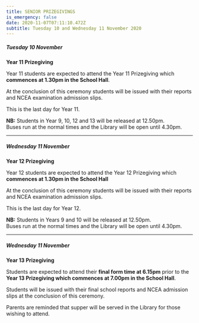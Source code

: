 ```yaml
---
title: SENIOR PRIZEGIVINGS
is_emergency: false
date: 2020-11-07T07:11:10.472Z
subtitle: Tuesday 10 and Wednesday 11 November 2020
---
```

##### Tuesday 10 November 
**Year 11 Prizegiving**

Year 11 students are expected to attend the Year 11 Prizegiving which **commences at 1.30pm in the School Hall**.

At the conclusion of this ceremony students will be issued with their reports and NCEA examination admission slips.

This is the last day for Year 11.

**NB:** Students in Year 9, 10, 12 and 13 will be released at 12.50pm.  
Buses run at the normal times and the Library will be open until 4.30pm.



______________________


##### Wednesday 11 November  
**Year 12 Prizegiving**

Year 12 students are expected to attend the Year 12 Prizegiving which **commences at 1.30pm in the School Hall**

At the conclusion of this ceremony students will be issued with their reports and NCEA examination admission slips.

This is the last day for Year 12.

**NB:** Students in Years 9 and 10 will be released at 12.50pm.  
Buses run at the normal times and the Library will be open until 4.30pm.

_____________________________

##### Wednesday 11 November  
**Year 13 Prizegiving**

Students are expected to attend their **final form time at 6.15pm** prior to the **Year 13 Prizegiving which commences at 7.00pm in the School Hall**.

Students will be issued with their final school reports and NCEA admission slips at the conclusion of this ceremony.

Parents are reminded that supper will be served in the Library for those wishing to attend.
